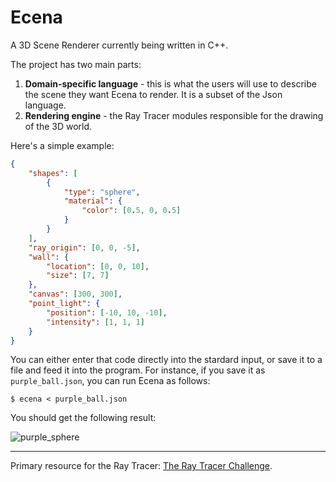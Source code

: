 # Ecena
A 3D Scene Renderer currently being written in C++.

The project has two main parts:
1. __Domain-specific language__ - this is what the users will use to describe the scene they want Ecena to render. It is a subset of the Json language.
2. __Rendering engine__ - the Ray Tracer modules responsible for the drawing of the 3D world.

Here's a simple example:

```json
{
    "shapes": [
        {
            "type": "sphere",
            "material": {
                "color": [0.5, 0, 0.5]
            }
        }
    ],
    "ray_origin": [0, 0, -5],
    "wall": {
        "location": [0, 0, 10],
        "size": [7, 7]
    },
    "canvas": [300, 300],
    "point_light": {
        "position": [-10, 10, -10],
        "intensity": [1, 1, 1]
    }
}
```

You can either enter that code directly into the stardard input, or save it to a file and feed it into the program. For instance, if you save it as `purple_ball.json`, you can run Ecena as follows:

```
$ ecena < purple_ball.json
```

You should get the following result: 

![purple_sphere](https://user-images.githubusercontent.com/4519785/209990555-50589f76-d643-435b-ac76-4c55da5366cc.png)

---

Primary resource for the Ray Tracer: [The Ray Tracer Challenge](http://raytracerchallenge.com/).
